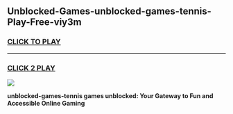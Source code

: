 
## Unblocked-Games-unblocked-games-tennis-Play-Free-viy3m
<h3>
<a href="https://premium76.site?title=unblocked-games-tennis&ref=20A">CLICK TO PLAY</a></h3>
<hr>

<h3>
<a href="https://premium76.site?title=unblocked-games-tennis&ref=20A">CLICK 2 PLAY</a>
  
</h3>

<a href="https://premium76.site?title=unblocked-games-tennis&ref=20A"><img src="https://clearcache.store/games.png"></a>


**unblocked-games-tennis games unblocked: Your Gateway to Fun and Accessible Online Gaming**
